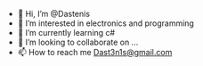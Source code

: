 - 👋 Hi, I’m @Dastenis
- 👀 I’m interested in electronics and programming
- 🌱 I’m currently learning c#
- 💞️ I’m looking to collaborate on ...
- 📫 How to reach me Dast3n1s@gmail.com

<!---
Dastenis/Dastenis is a ✨ special ✨ repository because its `README.md` (this file) appears on your GitHub profile.
You can click the Preview link to take a look at your changes.
--->
